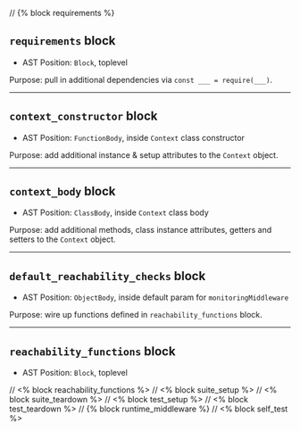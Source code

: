 // {% block requirements %}

## `requirements` block

- AST Position: `Block`, toplevel

Purpose: pull in additional dependencies via `const ___ = require(___)`.

* * *

## `context_constructor` block

- AST Position: `FunctionBody`, inside `Context` class constructor

Purpose: add additional instance & setup attributes to the `Context` object.

* * *

## `context_body` block

- AST Position: `ClassBody`, inside `Context` class body

Purpose: add additional methods, class instance attributes, getters and setters to the `Context` object.

* * *

## `default_reachability_checks` block

- AST Position: `ObjectBody`, inside default param for `monitoringMiddleware`

Purpose: wire up functions defined in `reachability_functions` block.

* * *

## `reachability_functions` block

- AST Position: `Block`, toplevel

// <% block reachability_functions %>
// <% block suite_setup %>
// <% block suite_teardown %>
// <% block test_setup %>
  // <% block test_teardown %>
// {% block runtime_middleware %}
// <% block self_test %>
